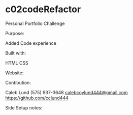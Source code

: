 # c02codeRefactor
Personal Portfolio Challenge       
       
Purpose: 

Added Code experience              
 

Built with:

HTML
CSS

Website:


Contibution:

Caleb Lund
(575) 937-3648 
calebcoylund444@gmail.com 
https://github.com/cclund444

Side Setup notes:

